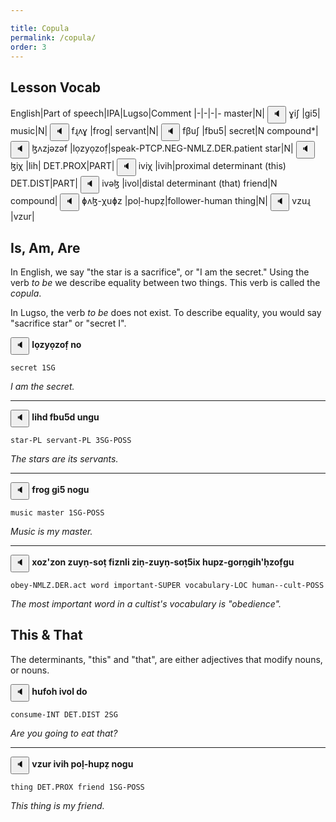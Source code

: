 ```yaml
---

title: Copula
permalink: /copula/
order: 3
---
```


## Lesson Vocab

English|Part of speech|IPA|Lugso|Comment
|-|-|-|-
master|N|<span class='spoken '> <button class='speak' type='button' data-ipa='ɣiʃ'>🔈</button> <span class='ipa'>ɣiʃ</span> </span>|gi5|
music|N|<span class='spoken '> <button class='speak' type='button' data-ipa='fɻʌɣ'>🔈</button> <span class='ipa'>fɻʌɣ</span> </span>|frog|
servant|N|<span class='spoken '> <button class='speak' type='button' data-ipa='fβuʃ'>🔈</button> <span class='ipa'>fβuʃ</span> </span>|fbu5|
secret|N compound*|<span class='spoken '> <button class='speak' type='button' data-ipa='ɮʌzjəzəf'>🔈</button> <span class='ipa'>ɮʌzjəzəf</span> </span>|lọzyọzof̣|speak-PTCP.NEG-NMLZ.DER.patient
star|N|<span class='spoken '> <button class='speak' type='button' data-ipa='ɮiχ'>🔈</button> <span class='ipa'>ɮiχ</span> </span>|lih|
DET.PROX|PART|<span class='spoken '> <button class='speak' type='button' data-ipa='iviχ'>🔈</button> <span class='ipa'>iviχ</span> </span>|ivih|proximal determinant (this)
DET.DIST|PART|<span class='spoken '> <button class='speak' type='button' data-ipa='ivəɮ'>🔈</button> <span class='ipa'>ivəɮ</span> </span>|ivol|distal determinant (that)
friend|N compound|<span class='spoken '> <button class='speak' type='button' data-ipa='ɸʌɮ-χuɸz'>🔈</button> <span class='ipa'>ɸʌɮ-χuɸz</span> </span>|poḷ-hupẓ|follower-human
thing|N|<span class='spoken '> <button class='speak' type='button' data-ipa='vzuɻ'>🔈</button> <span class='ipa'>vzuɻ</span> </span>|vzur|

## Is, Am, Are

In English, we say "the star is a sacrifice", or "I am the secret." Using the verb _to be_ we describe equality between two things. This verb is called the _copula_.

In Lugso, the verb _to be_ does not exist. To describe equality, you would say "sacrifice star" or "secret I".

<span class='spoken btnOnly'> <button class='speak' type='button' data-ipa='ɮʌzjəzəf nʌ'>🔈</button>  </span> <strong>lọzyọzof̣ no</strong>

`secret 1SG`

_I am the secret._

---

<span class='spoken btnOnly'> <button class='speak' type='button' data-ipa='ɮiχð fβuʃð unɣu'>🔈</button>  </span> <strong>lihd fbu5d ungu</strong>

`star-PL servant-PL 3SG-POSS`

_The stars are its servants._

---

<span class='spoken btnOnly'> <button class='speak' type='button' data-ipa='fɻʌɣ ɣiʃ nʌɣu'>🔈</button>  </span> <strong>frog gi5 nogu</strong>

`music master 1SG-POSS`

_Music is my master._

---

<span class='spoken btnOnly'> <button class='speak' type='button' data-ipa='xʌzʔzən zujn-səθ fiznɮi zin-zujn-səθʃix χuɸz-ɣəɻnɣiχʔχzəfɣu'>🔈</button>  </span> <strong>xoz'zon zuyṇ-soṭ fiznli ziṇ-zuyṇ-soṭ̣5ix hupz-gorṇgih'ḥzof̣gu</strong>

`obey-NMLZ.DER.act word important-SUPER vocabulary-LOC human--cult-POSS`

_The most important word in a cultist's vocabulary is "obedience"._

## This & That

The determinants, "this" and "that", are either adjectives that modify nouns, or nouns.

<span class='spoken btnOnly'> <button class='speak' type='button' data-ipa='χufəχ ivəɮ ðʌ'>🔈</button>  </span> <strong>hufoh ivol do</strong>

`consume-INT DET.DIST 2SG`

_Are you going to eat that?_

---

<span class='spoken btnOnly'> <button class='speak' type='button' data-ipa='vzuɻ iviχ ɸʌɮ-χuɸz nʌɣu'>🔈</button>  </span> <strong>vzur ivih poḷ-hupẓ nogu</strong>

`thing DET.PROX friend 1SG-POSS`

_This thing is my friend._